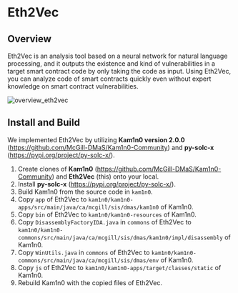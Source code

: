 # Eth2Vec

## Overview
Eth2Vec is an analysis tool based on a neural network for natural language processing, and it outputs the existence and kind of vulnerabilities in a target smart contract code by only taking the code as input. 
Using Eth2Vec, you can analyze code of smart contracts quickly even without expert knowledge on smart contract vulnerabilities.

![overview_eth2vec](https://github.com/fseclab-osaka/eth2vec/blob/main/images/overview_Eth2Vec.png)

## Install and Build
We implemented Eth2Vec by utilizing **Kam1n0 version 2.0.0** (https://github.com/McGill-DMaS/Kam1n0-Community) and **py-solc-x** (https://pypi.org/project/py-solc-x/). 

1. Create clones of **Kam1n0** (https://github.com/McGill-DMaS/Kam1n0-Community) and **Eth2Vec** (this) onto your local.
2. Install **py-solc-x** (https://pypi.org/project/py-solc-x/).
3. Build Kam1n0 from the source code in `kam1n0`.
4. Copy `app` of Eth2Vec to `kam1n0/kam1n0-apps/src/main/java/ca/mcgill/sis/dmas/kam1n0` of Kam1n0.
5. Copy `bin` of Eth2Vec to `kam1n0/kam1n0-resources` of Kam1n0.
6. Copy `DisassemblyFactoryIDA.java` in `commons` of Eth2Vec to `kam1n0/kam1n0-commons/src/main/java/ca/mcgill/sis/dmas/kam1n0/impl/disassembly` of Kam1n0.
6. Copy `WinUtils.java` in `commons` of Eth2Vec to `kam1n0/kam1n0-commons/src/main/java/ca/mcgill/sis/dmas/env` of Kam1n0.
7. Copy `js` of Eth2Vec to `kam1n0/kam1n0-apps/target/classes/static` of Kam1n0.
8. Rebuild Kam1n0 with the copied files of Eth2Vec.

